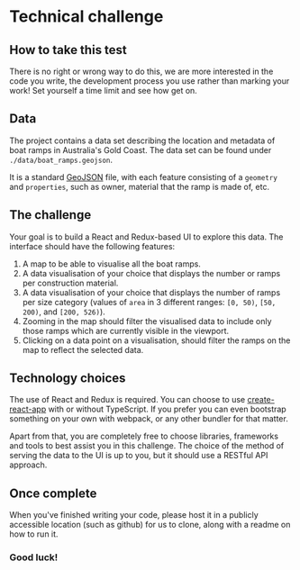 # Technical challenge

## How to take this test

There is no right or wrong way to do this, we are more interested in the code you write, the development process you use rather than marking your work! Set yourself a time limit and see how get on.

## Data

The project contains a data set describing the location and metadata of boat ramps in Australia's Gold Coast. The data set can be found under `./data/boat_ramps.geojson`.

It is a standard [GeoJSON](http://geojson.org/) file, with each feature consisting of a `geometry` and `properties`, such as owner, material that the ramp is made of, etc.

## The challenge

Your goal is to build a React and Redux-based UI to explore this data. The interface should have the following features:

1. A map to be able to visualise all the boat ramps.
2. A data visualisation of your choice that displays the number or ramps per construction material.
3. A data visualisation of your choice that displays the number of ramps per size category (values of `area` in 3 different ranges: `[0, 50)`, `[50, 200)`, and `[200, 526)`).
4. Zooming in the map should filter the visualised data to include only those ramps which are currently visible in the viewport.
5. Clicking on a data point on a visualisation, should filter the ramps on the map to reflect the selected data.

## Technology choices

The use of React and Redux is required. You can choose to use [create-react-app](https://github.com/facebook/create-react-app) with or without TypeScript. If you prefer you can even bootstrap something on your own with webpack, or any other bundler for that matter.

Apart from that, you are completely free to choose libraries, frameworks and tools to best assist you in this challenge. The choice of the method of serving the data to the UI is up to you, but it should use a RESTful API approach.

## Once complete

When you've finished writing your code, please host it in a publicly accessible location (such as github) for us to clone, along with a readme on how to run it.

### Good luck!

